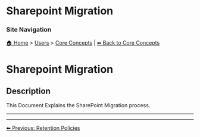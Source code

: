 <!-- description: Documentation about Sharepoint Migration for Your Organization. -->

# Sharepoint Migration

### Site Navigation
[🏠 Home](../../README.md) > [Users](../README.md) > [Core Concepts](README.md) | [⬅ Back to Core Concepts](README.md)

# Sharepoint Migration

## Description
This Document Explains the SharePoint Migration process.

---

---

[⬅ Previous: Retention Policies](retention-policies.md)